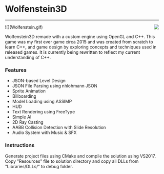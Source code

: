 # Wolfenstein3D
****
<img align="right" src="Wolfenstein.gif">
![](Wolfenstein.gif)
</p>

Wolfenstein3D remade with a custom engine using OpenGL and C++. This game was my first ever game circa 2015 and was created from scratch to learn C++, and game design by exploring concepts and techniques used in released games. It is currently being rewritten to reflect my current understanding of C++.

### Features
  * JSON-based Level Design
  * JSON File Parsing using nhlohmann JSON
  * Sprite Animation
  * Billboarding
  * Model Loading using ASSIMP
  * HUD
  * Text Rendering using FreeType
  * Simple AI
  * 2D Ray Casting
  * AABB Collision Detection with Slide Resolution
  * Audio System with Music & SFX

### Instructions
Generate project files using CMake and compile the solution using VS2017. Copy "Resources" file to solution directory and copy all DLLs from "Libraries/DLLs/" to debug folder.
  
